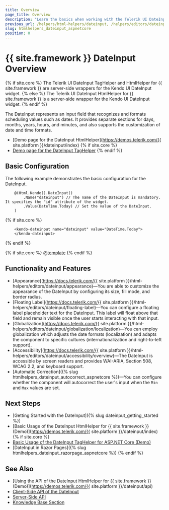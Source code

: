 ```yaml
---
title: Overview
page_title: Overview
description: "Learn the basics when working with the Telerik UI DateInput component for {{ site.framework }}."
previous_url: /helpers/html-helpers/dateinput, /helpers/editors/dateinput/overview
slug: htmlhelpers_dateinput_aspnetcore
position: 0
---
```


# {{ site.framework }} DateInput Overview

{% if site.core %}
The Telerik UI DateInput TagHelper and HtmlHelper for {{ site.framework }} are server-side wrappers for the Kendo UI DateInput widget.
{% else %}
The Telerik UI DateInput HtmlHelper for {{ site.framework }} is a server-side wrapper for the Kendo UI DateInput widget.
{% endif %}

The DateInput represents an input field that recognizes and formats scheduling values such as dates. It provides separate sections for days, months, years, hours, and minutes, and also supports the customization of date and time formats.

* [Demo page for the DateInput HtmlHelper](https://demos.telerik.com/{{ site.platform }}/dateinput/index)
{% if site.core %}
* [Demo page for the DateInput TagHelper](https://demos.telerik.com/aspnet-core/dateinput/tag-helper)
{% endif %}

## Basic Configuration

The following example demonstrates the basic configuration for the DateInput.

```HtmlHelper
    @(Html.Kendo().DateInput()
        .Name("dateinput") // The name of the DateInput is mandatory. It specifies the "id" attribute of the widget.
        .Value(DateTime.Today) // Set the value of the DateInput.
    )
```
{% if site.core %}
```TagHelper
    <kendo-dateinput name="dateinput" value="DateTime.Today">
    </kendo-dateinput>
```
{% endif %}

{% if site.core %}
@[template](/_contentTemplates/core/declarative-initialization-note.md#declarative-initialization-note)
{% endif %}

## Functionality and Features

* [Appearance](https://docs.telerik.com/{{ site.platform }}/html-helpers/editors/dateinput/appearance)&mdash;You are able to customize the appearance of the DateInput by configuring its size, fill mode, and border radius.
* [Floating Label](https://docs.telerik.com/{{ site.platform }}/html-helpers/editors/dateinput/floating-label)&mdash;You can configure a floating label placeholder text for the DateInput. This label will float above that field and remain visible once the user starts interacting with that input.
* [Globalization](https://docs.telerik.com/{{ site.platform }}/html-helpers/editors/dateinput/globalization/localization)&mdash;You can employ globalization which adjusts the date formats (localization) and adapts the component to specific cultures (internationalization and right-to-left support).
* [Accessibility](https://docs.telerik.com/{{ site.platform }}/html-helpers/editors/dateinput/accessibility/overview)&mdash;The DateInput is accessible by screen readers and provides WAI-ARIA, Section 508, WCAG 2.2, and keyboard support.
* [Automatic Correction]({% slug htmlhelpers_dateinput_autocorrect_aspnetcore %})&mdash;You can configure whether the component will autocorrect the user's input when the `Min` and `Max` values are set.

## Next Steps

* [Getting Started with the DateInput]({% slug dateinput_getting_started %})
* [Basic Usage of the DateInput HtmlHelper for {{ site.framework }} (Demo)](https://demos.telerik.com/{{ site.platform }}/dateinput/index)
{% if site.core %}
* [Basic Usage of the DateInput TagHelper for ASP.NET Core (Demo)](https://demos.telerik.com/aspnet-core/dateinput/tag-helper)
* [DateInput in Razor Pages]({% slug htmlhelpers_dateinput_razorpage_aspnetcore %})
{% endif %}

## See Also

* [Using the API of the DateInput HtmlHelper for {{ site.framework }} (Demo)](https://demos.telerik.com/{{ site.platform }}/dateinput/api)
* [Client-Side API of the DateInput](https://docs.telerik.com/kendo-ui/api/javascript/ui/dateinput)
* [Server-Side API](/api/dateinput)
* [Knowledge Base Section](/knowledge-base)
